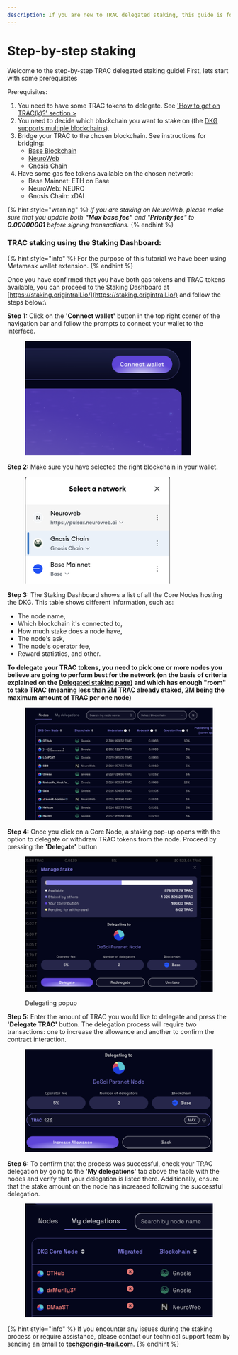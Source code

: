 ```yaml
---
description: If you are new to TRAC delegated staking, this guide is for you!
---
```


# Step-by-step staking

Welcome to the step-by-step TRAC delegated staking guide! First, lets start with some prerequisites

Prerequisites:

1. You need to have some TRAC tokens to delegate. See ['How to get on TRAC(k)?' section >](https://origintrail.io/get-started/trac-token)&#x20;
2. You need to decide which blockchain you want to stake on (the [DKG supports multiple blockchains](broken-reference)).
3. Bridge your TRAC to the chosen blockchain. See instructions for bridging:
   * [Base Blockchain](../../integrated-blockchains/base-blockchain.md)
   * [NeuroWeb](../../integrated-blockchains/neuroweb.md)
   * [Gnosis ](../../integrated-blockchains/gnosis-chain.md)[Chain](../../integrated-blockchains/gnosis-chain.md)
4. Have some gas fee tokens available on the chosen network:
   * Base Mainnet: ETH on Base
   * NeuroWeb: NEURO
   * Gnosis Chain: xDAI

{% hint style="warning" %}
_If you are staking on NeuroWeb, please make sure that you update both **"Max base fee"** and "**Priority fee**" to **0.00000001** before signing transactions._
{% endhint %}

### **TRAC staking using the Staking Dashboard:**

{% hint style="info" %}
For the purpose of this tutorial we have been using Metamask wallet extension.
{% endhint %}

Once you have confirmed that you have both gas tokens and TRAC tokens available, you can proceed to the Staking Dashboard at [https://staking.origintrail.io/](https://staking.origintrail.io/) and follow the steps below:\


**Step 1:** Click on the **'Connect wallet'** button in the top right corner of the navigation bar and follow the prompts to connect your wallet to the interface.

<figure><img src="../../.gitbook/assets/Screenshot 2024-12-27 at 15.24.48.png" alt="" width="375"><figcaption></figcaption></figure>



**Step 2:** Make sure you have selected the right blockchain in your wallet.&#x20;

<figure><img src="../../.gitbook/assets/Screenshot 2024-12-27 at 15.25.21.png" alt="" width="327"><figcaption></figcaption></figure>



**Step 3:** The Staking Dashboard shows a list of all the Core Nodes hosting the DKG. This table shows different information, such as:

* The node name,&#x20;
* Which blockchain it's connected to,&#x20;
* How much stake does a node have,&#x20;
* The node's ask,&#x20;
* The node's operator fee,&#x20;
* Reward statistics, and other.&#x20;

**To delegate your TRAC tokens, you need to pick one or more nodes you believe are going to perform best for the network (on the basis of criteria explained on the** [**Delegated staking page**](./)**) and which has enough "room" to take TRAC (meaning less than 2M TRAC already staked, 2M being the maximum amount of TRAC per one node)**

<figure><img src="../../.gitbook/assets/Screenshot 2024-12-27 at 15.26.46.png" alt="" width="563"><figcaption></figcaption></figure>



**Step 4:** Once you click on a Core Node, a staking pop-up opens with the option to delegate or withdraw TRAC tokens from the node. Proceed by pressing the **'Delegate'** button

<figure><img src="../../.gitbook/assets/Screenshot 2024-12-27 at 15.28.41.png" alt=""><figcaption><p>Delegating popup</p></figcaption></figure>



**Step 5:** Enter the amount of TRAC you would like to delegate and press the **'Delegate TRAC'** button. The delegation process will require two transactions: one to increase the allowance and another to confirm the contract interaction.

<figure><img src="../../.gitbook/assets/Screenshot 2024-12-27 at 15.29.46.png" alt=""><figcaption></figcaption></figure>



**Step 6:** To confirm that the process was successful, check your TRAC delegation by going to the **'My delegations'** tab above the table with the nodes and verify that your delegation is listed there. Additionally, ensure that the stake amount on the node has increased following the successful delegation.

<figure><img src="../../.gitbook/assets/Screenshot 2024-12-27 at 15.30.30.png" alt=""><figcaption></figcaption></figure>

{% hint style="info" %}
If you encounter any issues during the staking process or require assistance, please contact our technical support team by sending an email to **tech@origin-trail.com**.
{% endhint %}
